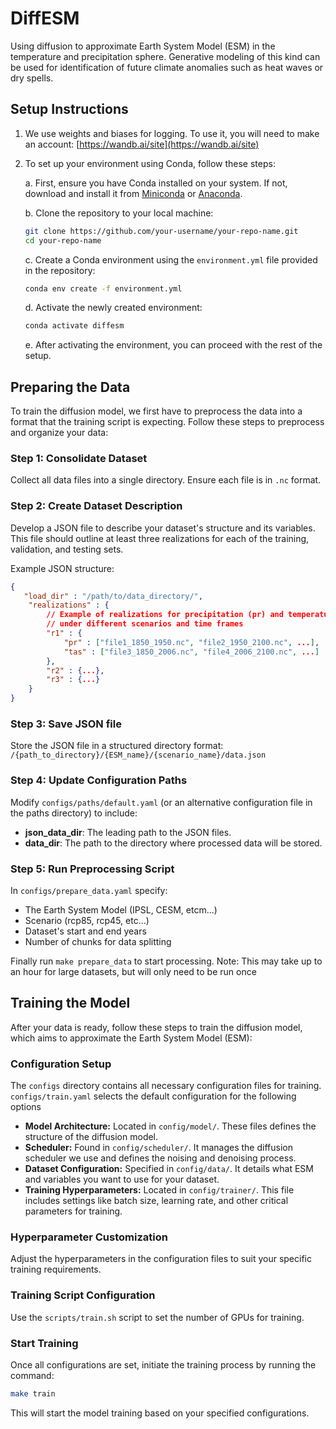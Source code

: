 # DiffESM
Using diffusion to approximate Earth System Model (ESM) in the temperature and precipitation sphere. Generative modeling of this kind can be used for identification of future climate anomalies such as heat waves or dry spells.

## Setup Instructions

1. We use weights and biases for logging. To use it, you will need to make an account: [https://wandb.ai/site](https://wandb.ai/site)

2. To set up your environment using Conda, follow these steps:

   a. First, ensure you have Conda installed on your system. If not, download and install it from [Miniconda](https://docs.conda.io/en/latest/miniconda.html) or [Anaconda](https://www.anaconda.com/products/individual).

   b. Clone the repository to your local machine:
      ```bash
      git clone https://github.com/your-username/your-repo-name.git
      cd your-repo-name
      ```

   c. Create a Conda environment using the `environment.yml` file provided in the repository:
      ```bash
      conda env create -f environment.yml
      ```

   d. Activate the newly created environment:
      ```bash
      conda activate diffesm
      ```

   e. After activating the environment, you can proceed with the rest of the setup.

## Preparing the Data
To train the diffusion model, we first have to preprocess the data into a format that the training script is expecting. Follow these steps to preprocess and organize your data:

### Step 1: Consolidate Dataset
Collect all data files into a single directory. Ensure each file is in `.nc` format.

### Step 2: Create Dataset Description
Develop a JSON file to describe your dataset's structure and its variables. This file should outline at least three realizations for each of the training, validation, and testing sets. 

Example JSON structure:
```json
{
   "load_dir" : "/path/to/data_directory/",
    "realizations" : {
        // Example of realizations for precipitation (pr) and temperature (tas)
        // under different scenarios and time frames
        "r1" : {
            "pr" : ["file1_1850_1950.nc", "file2_1950_2100.nc", ...],
            "tas" : ["file3_1850_2006.nc", "file4_2006_2100.nc", ...]
        },
        "r2" : {...},
        "r3" : {...}
    }
}
```
### Step 3: Save JSON file
Store the JSON file in a structured directory format:
`/{path_to_directory}/{ESM_name}/{scenario_name}/data.json`

### Step 4: Update Configuration Paths
Modify `configs/paths/default.yaml` (or an alternative configuration file in the paths directory) to include:

- **json_data_dir**: The leading path to the JSON files.
- **data_dir**: The path to the directory where processed data will be stored.

### Step 5: Run Preprocessing Script
In `configs/prepare_data.yaml` specify:
- The Earth System Model (IPSL, CESM, etcm...)
- Scenario (rcp85, rcp45, etc...)
- Dataset's start and end years
- Number of chunks for data splitting

Finally run `make prepare_data` to start processing. Note: This may take up to an hour for large datasets, but will only need to be run once



## Training the Model

After your data is ready, follow these steps to train the diffusion model, which aims to approximate the Earth System Model (ESM):

### Configuration Setup
The `configs` directory contains all necessary configuration files for training. `configs/train.yaml` selects the default configuration for the following options

- **Model Architecture:** Located in `config/model/`. These files defines the structure of the diffusion model.
- **Scheduler:** Found in `config/scheduler/`. It manages the diffusion scheduler we use and defines the noising and denoising process.
- **Dataset Configuration:** Specified in `config/data/`. It details what ESM and variables you want to use for your dataset.
- **Training Hyperparameters:** Located in `config/trainer/`. This file includes settings like batch size, learning rate, and other critical parameters for training.

### Hyperparameter Customization
Adjust the hyperparameters in the configuration files to suit your specific training requirements.

### Training Script Configuration
Use the `scripts/train.sh` script to set the number of GPUs for training.

### Start Training
Once all configurations are set, initiate the training process by running the command:
```bash
make train
```

This will start the model training based on your specified configurations.


  
